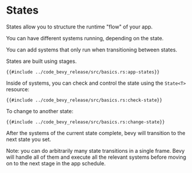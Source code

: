 # States

States allow you to structure the runtime "flow" of your app.

You can have different systems running, depending on the state.

You can add systems that only run when transitioning between states.

States are built using stages.

```rust,no_run,noplayground
{{#include ../code_bevy_release/src/basics.rs:app-states}}
```

Inside of systems, you can check and control the state using the `State<T>` resource:

```rust,no_run,noplayground
{{#include ../code_bevy_release/src/basics.rs:check-state}}
```

To change to another state:

```rust,no_run,noplayground
{{#include ../code_bevy_release/src/basics.rs:change-state}}
```

After the systems of the current state complete, bevy will transition to the next state you set.

Note: you can do arbitrarily many state transitions in a single frame. Bevy will
handle all of them and execute all the relevant systems before moving on to the
next stage in the app schedule.
